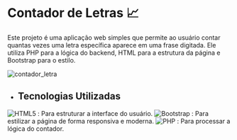 # Contador de Letras 📈

Este projeto é uma aplicação web simples que permite ao usuário contar quantas vezes uma letra específica aparece em uma frase digitada. Ele utiliza PHP para a lógica do backend, HTML para a estrutura da página e Bootstrap para o estilo.

![contador_letra](https://github.com/user-attachments/assets/8d1d892a-2ace-43ce-b628-4d1af67106fd)

- ## Tecnologias Utilizadas

![HTML5](https://img.shields.io/badge/html5-%23E34F26.svg?style=for-the-badge&logo=html5&logoColor=white) : Para estruturar a interface do usuário.
![Bootstrap](https://img.shields.io/badge/Bootstrap-563D7C?style=for-the-badge&logo=bootstrap&logoColor=white) : Para estilizar a página de forma responsiva e moderna.
![PHP](https://img.shields.io/badge/PHP-777BB4?style=for-the-badge&logo=php&logoColor=white) : Para processar a lógica do contador.
